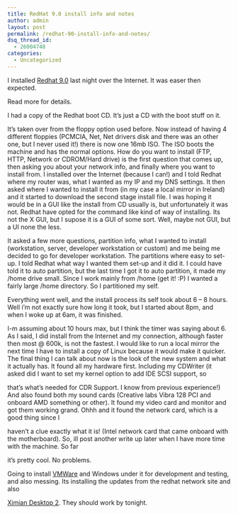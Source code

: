 ```yaml
---
title: RedHat 9.0 install info and notes
author: admin
layout: post
permalink: /redhat-90-install-info-and-notes/
dsq_thread_id:
  - 26004748
categories:
  - Uncategorized
---
```

I installed [ Redhat 9.0][1] last night over the Internet. It was easer then expected.

Read more for details.

<!--more-->

I had a copy of the Redhat boot CD. It&#8217;s just a CD with the boot stuff on it.

It&#8217;s taken over from the floppy option used before. Now instead of having 4 different floppies (PCMCIA, Net, Net drivers disk and there was an other one, but I never used it!) there is now one 16mb ISO. The ISO boots the machine and has the normal options. How do you want to install (FTP, HTTP, Network or CDROM/Hard drive) is the first question that comes up, then asking you about your network info, and finally where you want to install from. I installed over the Internet (because I can!) and I told Redhat where my router was, what I wanted as my IP and my DNS settings. It then asked where I wanted to install it from (in my case a local mirror in Ireland) and it started to download the second stage install file. I was hoping it would be in a GUI like the install from CD usually is, but unfortunately it was not. Redhat have opted for the command like kind of way of installing. Its not the X GUI, but I supose it is a GUI of some sort. Well, maybe not GUI, but a UI none the less.&nbsp;

It asked a few more questions, partition info, what I wanted to install (workstation, server, developer workstation or custom) and me being me decided to go for developer workstation. The partitions where easy to set-up. I told Redhat what way I wanted them set-up and it did it. I could have told it to auto partition, but the last time I got it to auto partition, it made my /home drive small. Since I work mainly from /home (get it! :P) I wanted a fairly large /home directory. So I partitioned my self.&nbsp;

Everything went well, and the install process its self took about 6 &#8211; 8 hours. Well i&#8217;m not exactly sure how long it took, but I started about 8pm, and when I woke up at 6am, it was finished.

I-m assuming about 10 hours max, but I think the timer was saying about 6. As I said, I did install from the Internet and my connection, although faster then most @ 600k, is not the fastest. I would like to run a local mirror the next time I have to install a copy of Linux because it would make it quicker. The final thing I can talk about now is the look of the new system and what it actually has. It found all my hardware first. Including my CDWriter (it asked did I want to set my kernel option to add IDE SCSI support, so

that&#8217;s what&#8217;s needed for CDR Support. I know from previous experience!) And also found both my sound cards (Creative labs Vibra 128 PCI and onboard AMD something or other). It found my video card and monitor and got them working grand. Ohhh and it found the network card, which is a good thing since I

haven&#8217;t a clue exactly what it is! (Intel network card that came onboard with the motherboard). So, ill post another write up later when I have more time with the machine. So far

it&#8217;s pretty cool. No problems.&nbsp;

Going to install [ VMWare][2] and Windows under it for development and testing, and also messing. Its installing the updates from the redhat network site and also

[ Ximian Desktop 2][3]. They should work by tonight.

 [1]: http://www.redhat.com
 [2]: http://www.vmware.com
 [3]: http://www.ximain.com